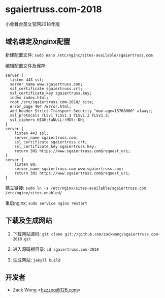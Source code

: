 sgaiertruss.com-2018
=============

小金舞台英文官网2018年版


域名绑定及nginx配置
-----

新建配置文件: ``sudo nano /etc/nginx/sites-available/sgaiertruss.com``

编辑配置文件及保存: 

    server {
      listen 443 ssl;
      server_name www.sgaiertruss.com;
      ssl_certificate sgaiertruss.crt;
      ssl_certificate_key sgaiertruss.key;
      index index.html;
      root /srv/sgaiertruss.com-2018/_site;
      error_page 404 /Error.html;
      add_header Strict-Transport-Security "max-age=15768000" always;
      ssl_protocols TLSv1 TLSv1.1 TLSv1.2 TLSv1.3;
      ssl_ciphers HIGH:!aNULL:!MD5:!DH;
    }
    server {
        listen 443 ssl;
        server_name sgaiertruss.com;
        ssl_certificate sgaiertruss.crt;
        ssl_certificate_key sgaiertruss.key;
        return 301 https://www.sgaiertruss.com$request_uri;
    }
    server {
        listen 80;
        server_name sgaiertruss.com www.sgaiertruss.com;
        return 301 https://www.sgaiertruss.com$request_uri;
    }

建立链接: ``sudo ln -s /etc/nginx/sites-available/sgaiertruss.com /etc/nginx/sites-enabled/``

重启nginx: ``sudo service nginx restart``


下载及生成网站
-----

1. 下载网站源码: ``git clone git://github.com/zackwong/sgaiertruss.com-2018.git``

2. 进入源码根目录: ``cd sgaiertruss.com-2018``

3. 生成网站: ``jekyll build``


开发者
---------

* Zack Wong &lt;hzzzoo@126.com&gt;
